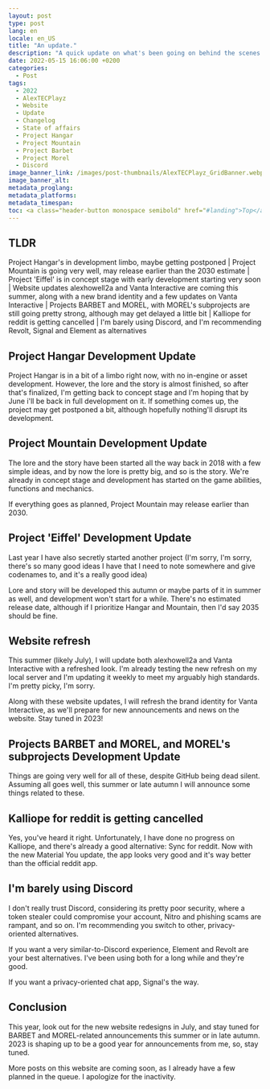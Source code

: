 ```yaml
---
layout: post
type: post
lang: en
locale: en_US
title: "An update."
description: "A quick update on what's been going on behind the scenes."
date: 2022-05-15 16:06:00 +0200
categories:
  - Post
tags:
  - 2022
  - AlexTECPlayz
  - Website
  - Update
  - Changelog
  - State of affairs
  - Project Hangar
  - Project Mountain
  - Project Barbet
  - Project Morel
  - Discord
image_banner_link: /images/post-thumbnails/AlexTECPlayz_GridBanner.webp
image_banner_alt: 
metadata_proglang:
metadata_platforms:
metadata_timespan:
toc: <a class="header-button monospace semibold" href="#landing">Top</a><br><a class="header-button monospace semibold" href="#tldr">TLDR</a><br><a class="header-button monospace semibold" href="#project-hangar-development-update">Project Hangar Development Update</a><br><a class="header-button monospace semibold" href="#project-mountain-development-update">Project Mountain Development Update</a><br><a class="header-button monospace semibold" href="#project-eiffel-development-update">Project 'Eiffel' Development Update</a><br><a class="header-button monospace semibold" href="#website-refresh">Website refresh</a><br><a class="header-button monospace semibold" href="#projects-barbet-and-morel-and-morels-subprojects-development-update">Projects BARBET and MOREL, and MOREL's suprojects Development Update</a><br><a class="header-button monospace semibold" href="#kalliope-for-reddit-is-getting-cancelled">Kalliope for reddit is getting cancelled</a><br><a class="header-button monospace semibold" href="#im-barely-using-discord">I'm barely using Discord</a><br><a class="header-button monospace semibold" href="#conclusion">Conclusion</a>
---
```


## TLDR

Project Hangar's in development limbo, maybe getting postponed | Project Mountain is going very well, may release earlier than the 2030 estimate | Project 'Eiffel' is in concept stage with early development starting very soon | Website updates alexhowell2a and Vanta Interactive are coming this summer, along with a new brand identity and a few updates on Vanta Interactive | Projects BARBET and MOREL, with MOREL's subprojects are still going pretty strong, although may get delayed a little bit | Kalliope for reddit is getting cancelled | I'm barely using Discord, and I'm recommending Revolt, Signal and Element as alternatives

## Project Hangar Development Update

Project Hangar is in a bit of a limbo right now, with no in-engine or asset development. However, the lore and the story is almost finished, so after that's finalized, I'm getting back to concept stage and I'm hoping that by June i'll be back in full development on it. If something comes up, the project may get postponed a bit, although hopefully nothing'll disrupt its development.

## Project Mountain Development Update

The lore and the story have been started all the way back in 2018 with a few simple ideas, and by now the lore is pretty big, and so is the story. We're already in concept stage and development has started on the game abilities, functions and mechanics.

If everything goes as planned, Project Mountain may release earlier than 2030.

## Project 'Eiffel' Development Update

Last year I have also secretly started another project (I'm sorry, I'm sorry, there's so many good ideas I have that I need to note somewhere and give codenames to, and it's a really good idea)

Lore and story will be developed this autumn or maybe parts of it in summer as well, and development won't start for a while. There's no estimated release date, although if I prioritize Hangar and Mountain, then I'd say 2035 should be fine.

## Website refresh

This summer (likely July), I will update both alexhowell2a and Vanta Interactive with a refreshed look. I'm already testing the new refresh on my local server and I'm updating it weekly to meet my arguably high standards. I'm pretty picky, I'm sorry.

Along with these website updates, I will refresh the brand identity for Vanta Interactive, as we'll prepare for new announcements and news on the website. Stay tuned in 2023!

## Projects BARBET and MOREL, and MOREL's subprojects Development Update

Things are going very well for all of these, despite GitHub being dead silent. Assuming all goes well, this summer or late autumn I will announce some things related to these.

## Kalliope for reddit is getting cancelled

Yes, you've heard it right. Unfortunately, I have done no progress on Kalliope, and there's already a good alternative: Sync for reddit. Now with the new Material You update, the app looks very good and it's way better than the official reddit app.

## I'm barely using Discord

I don't really trust Discord, considering its pretty poor security, where a token stealer could compromise your account, Nitro and phishing scams are rampant, and so on. I'm recommending you switch to other, privacy-oriented alternatives.

If you want a very similar-to-Discord experience, Element and Revolt are your best alternatives. I've been using both for a long while and they're good.

If you want a privacy-oriented chat app, Signal's the way.

## Conclusion

This year, look out for the new website redesigns in July, and stay tuned for BARBET and MOREL-related announcements this summer or in late autumn. 2023 is shaping up to be a good year for announcements from me, so, stay tuned.

More posts on this website are coming soon, as I already have a few planned in the queue. I apologize for the inactivity.
